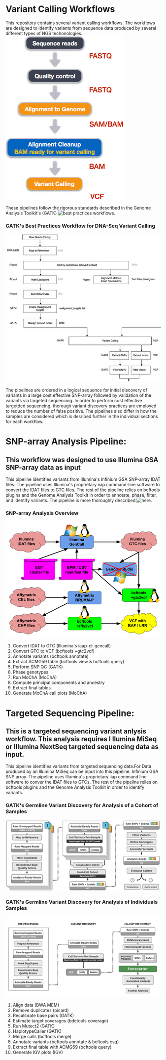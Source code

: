 # Variant Calling Workflows
This repository contains several variant calling workflows. The workflows are designed to identify variants from sequence data produced by several different types of NGS techonologies.
![vc](misc/Pipeline-Images/variant_calling_workflow.png)

These pipelines follow the rigorous standards described in the Genome
Analysis Toolkit's (GATK) ![best practices workflows](https://sites.google.com/a/broadinstitute.org/legacy-gatk-forum-discussions/best-practices-workflows).

### GATK's Best Practices Workflow for DNA-Seq Variant Calling
![GBP](/misc/Pipeline-Images/variant-calling-pipeline.jpeg)

The pipelines are ordered in a logical sequence for initial discovery of variants in a large cost effective SNP-array followed by validation of the variants via targeted sequencing. In order to perform cost effective targetded sequencing, thorough variant discovery practices are employed to reduce the number of false positive. The pipelines also differ in how the samples are considered which is desribed further in the individual sections for each workflow.

# SNP-array Analysis Pipeline:
## This workflow was designed to use Illumina GSA SNP-array data as input
This pipeline identifies variants from Illumina's Infinium GSA SNP-array IDAT files. The pipeline uses Illumina's proprietary iiap command-line software to convert the IDAT files to GTC files. The rest of the pipeline relies on bcftools plugins and the Genome Analysis Toolkit in order to annotate, phase, filter, and identify variants. The pipeline is more thoroughly described ![here](https://github.com/freeseek/gtc2vcf).

### SNP-array Analysis Overview
![GVC](/misc/Pipeline-Images/gtc2vcf.png)

1) Convert IDAT to GTC (Illumina's iaap-cli gencall)
2) Convert GTC to VCF (bcftools +gtc2vcf)
3) Annotate variants (bcftools annotate)
4) Extract ACMG59 table (bcftools view & bcftools query)
5) Perform SNP QC (GATK)
6) Phase genotypes 
7) Run MoChA (MoChA)
8) Compute principal components and ancestry
9) Extract final tables
10) Generate MoChA call plots (MoChA)

# Targeted Sequencing Pipeline:
## This is a targeted sequencing variant anlysis workflow. This analysis requires I llumina MiSeq or Illumina NextSeq targeted sequencing data as input.
This pipeline identifies variants from targeted sequencing data.For Data produced by an Illumina MiSeq can be input into this pipeline. Infinium GSA SNP array. The pipeline uses Illumina's proprietary iiap command line software to conver the IDAT files to GTCs. The rest of the pipeline relies on bcftools plugins and the Genome Analysis Toolkit in order to identify variants.

### GATK's Germline Variant Discovery for Analysis of a Cohort of Samples
![GVC](/misc/Pipeline-Images/Germline_Cohort_Variant_Discovery.png)

### GATK's Germline Variant Discovery for Analysis of Individuals Samples
![GVS](/misc/Pipeline-Images/Germline_Single_Sample_Variant_Discovery.png)

1) Align data (BWA MEM)
2) Remove duplicates (picard)
3) Recalibrate base pairs (GATK)
4) Estimate target coverages (bdetools coverage)
5) Run Mutect2 (GATK)
6) HaplotypeCaller (GATK)
7) Merge calls (bcftools merge)
8) Annotate variants (bcftools annotate & bcftools csq)
9) Extract final table with ACMG59 (bcftools query)
9) Generate IGV plots (IGV)
